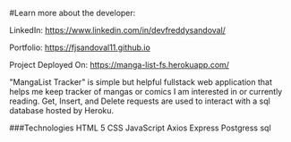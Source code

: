 #Learn more about the developer:

LinkedIn: https://www.linkedin.com/in/devfreddysandoval/

Portfolio: https://fjsandoval11.github.io

Project Deployed On: https://manga-list-fs.herokuapp.com/

"MangaList Tracker" is simple but helpful fullstack web application that helps me keep tracker of mangas or comics I am interested in or currently reading. 
Get, Insert, and Delete requests are used to interact with a sql database hosted by Heroku. 

###Technologies
HTML 5
CSS
JavaScript
Axios
Express
Postgress sql

